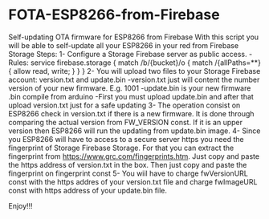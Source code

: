 # FOTA-ESP8266-from-Firebase
Self-updating OTA firmware for ESP8266 from Firebase
With this script you will be able to self-update all your ESP8266 in your red from Firebase Storage
Steps:
1- Configure a Storage Firebase server as public access.
 -Rules:
  service firebase.storage {
    match /b/{bucket}/o {
      match /{allPaths=**} {
        allow read, write;
      }
    }
  }
2- You will upload two files to your Storage Firebase account: version.txt and update.bin
 -version.txt just will content the number version of your new firmware. E.g. 1001
 -update.bin is your new firmware .bin compile from arduino
 -First you must upload update.bin and after that upload version.txt just for a safe updating
3- The operation consist on ESP8266 check in version.txt if there is a new firmware. It is done through comparing the actual version from FW_VERSION const.
 If it is an upper version then ESP8266 will run the updating from update.bin image.
4- Since you ESP8266 will have to access to a secure server https you need the fingerprint of Storage Firebase Storage. For that you can extract the fingerprint from https://www.grc.com/fingerprints.htm.
   Just copy and paste the https address of version.txt in the box. Then just copy and paste the fingerprint on fingerprint const
5- You wiil have to charge fwVersionURL const with the https addres of your version.txt file and charge fwImageURL const with https address of your update.bin file.

Enjoy!!!
